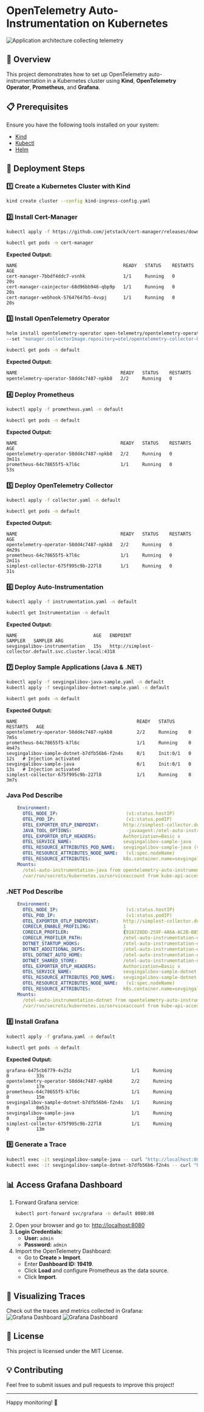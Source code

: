 # OpenTelemetry Auto-Instrumentation on Kubernetes

![Application architecture collecting telemetry](https://media.licdn.com/dms/image/v2/D4D12AQHjP5mRSN-oYw/article-inline_image-shrink_1500_2232/article-inline_image-shrink_1500_2232/0/1719942922311?e=1744848000&v=beta&t=99h5A6CpHpbSOPqSvae9schxVjiEcciWaTrcenuqfLk)

## 📌 Overview
This project demonstrates how to set up OpenTelemetry auto-instrumentation in a Kubernetes cluster using **Kind**, **OpenTelemetry Operator**, **Prometheus**, and **Grafana**.

## 📋 Prerequisites
Ensure you have the following tools installed on your system:
- [Kind](https://kind.sigs.k8s.io/)
- [Kubectl](https://kubernetes.io/docs/tasks/tools/)
- [Helm](https://helm.sh/)

## 🚀 Deployment Steps

### 1️⃣ Create a Kubernetes Cluster with Kind
```sh
kind create cluster --config kind-ingress-config.yaml
```

### 2️⃣ Install Cert-Manager
```sh
kubectl apply -f https://github.com/jetstack/cert-manager/releases/download/v1.7.1/cert-manager.yaml
```
```sh
kubectl get pods -n cert-manager
```
**Expected Output:**
```
NAME                                       READY   STATUS    RESTARTS   AGE
cert-manager-7bbdf4ddc7-vsnhk              1/1     Running   0          20s
cert-manager-cainjector-68d96bb946-qbp9p   1/1     Running   0          20s
cert-manager-webhook-57647647b5-4vvpj      1/1     Running   0          20s
```

### 3️⃣ Install OpenTelemetry Operator
```sh
helm install opentelemetry-operator open-telemetry/opentelemetry-operator \
--set "manager.collectorImage.repository=otel/opentelemetry-collector-k8s"
```
```sh
kubectl get pods -n default

```
**Expected Output:**
```sh
NAME                                      READY   STATUS    RESTARTS   AGE
opentelemetry-operator-58dd4c7487-npkb8   2/2     Running   0          100s
```

### 4️⃣ Deploy Prometheus
```sh
kubectl apply -f prometheus.yaml -n default
```
```sh
kubectl get pods -n default
```
**Expected Output:**
```
NAME                                      READY   STATUS    RESTARTS   AGE
opentelemetry-operator-58dd4c7487-npkb8   2/2     Running   0          3m11s
prometheus-64c78655f5-k7l6c               1/1     Running   0          53s
```

### 5️⃣ Deploy OpenTelemetry Collector
```sh
kubectl apply -f collector.yaml -n default
```
```sh
kubectl get pods -n default
```
**Expected Output:**
```
NAME                                      READY   STATUS    RESTARTS   AGE
opentelemetry-operator-58dd4c7487-npkb8   2/2     Running   0          4m29s
prometheus-64c78655f5-k7l6c               1/1     Running   0          2m11s
simplest-collector-675f995c9b-227l8       1/1     Running   0          31s
```

### 6️⃣ Deploy Auto-Instrumentation
```sh
kubectl apply -f instrumentation.yaml -n default
```
```sh
kubectl get Instrumentation -n default
```
**Expected Output:**
```
NAME                            AGE   ENDPOINT                                                   SAMPLER   SAMPLER ARG
sevgingalibov-instrumentation   15s   http://simplest-collector.default.svc.cluster.local:4318
```

### 7️⃣ Deploy Sample Applications (Java & .NET)
```sh
kubectl apply -f sevgingalibov-java-sample.yaml -n default
kubectl apply -f sevgingalibov-dotnet-sample.yaml -n default
```
```sh
kubectl get pods -n default
```
**Expected Output:**
```
NAME                                            READY   STATUS     RESTARTS   AGE
opentelemetry-operator-58dd4c7487-npkb8         2/2     Running    0          7m5s
prometheus-64c78655f5-k7l6c                     1/1     Running    0          4m47s
sevgingalibov-sample-dotnet-b7dfb56b6-f2n4s     0/1     Init:0/1   0          12s   # Injection activated
sevgingalibov-sample-java                       0/1     Init:0/1   0          13s   # Injection activated
simplest-collector-675f995c9b-227l8             1/1     Running    0          3m7s
```
### Java Pod Describe
```yaml
    Environment:
      OTEL_NODE_IP:                         (v1:status.hostIP)
      OTEL_POD_IP:                          (v1:status.podIP)
      OTEL_EXPORTER_OTLP_ENDPOINT:         http://simplest-collector.default.svc.cluster.local:4317
      JAVA_TOOL_OPTIONS:                    -javaagent:/otel-auto-instrumentation-java/javaagent.jar
      OTEL_EXPORTER_OTLP_HEADERS:          Authorization=Basic x
      OTEL_SERVICE_NAME:                   sevgingalibov-sample-java
      OTEL_RESOURCE_ATTRIBUTES_POD_NAME:   sevgingalibov-sample-java (v1:metadata.name)
      OTEL_RESOURCE_ATTRIBUTES_NODE_NAME:   (v1:spec.nodeName)
      OTEL_RESOURCE_ATTRIBUTES:            k8s.container.name=sevgingalibov-sample-java,k8s.namespace.name=default,k8s.node.name=$(OTEL_RESOURCE_ATTRIBUTES_NODE_NAME),k8s.pod.name=$(OTEL_RESOURCE_ATTRIBUTES_POD_NAME),service.instance.id=default.$(OTEL_RESOURCE_ATTRIBUTES_POD_NAME).sevgingalibov-sample-java,service.version=main
    Mounts:
      /otel-auto-instrumentation-java from opentelemetry-auto-instrumentation-java (rw)
      /var/run/secrets/kubernetes.io/serviceaccount from kube-api-access-b496g (ro)
```

### .NET Pod Describe
```yaml
    Environment:
      OTEL_NODE_IP:                         (v1:status.hostIP)
      OTEL_POD_IP:                          (v1:status.podIP)
      OTEL_EXPORTER_OTLP_ENDPOINT:         http://simplest-collector.default.svc.cluster.local:4318
      CORECLR_ENABLE_PROFILING:            1
      CORECLR_PROFILER:                    {918728DD-259F-4A6A-AC2B-B85E1B658318}
      CORECLR_PROFILER_PATH:               /otel-auto-instrumentation-dotnet/linux-x64/OpenTelemetry.AutoInstrumentation.Native.so
      DOTNET_STARTUP_HOOKS:                /otel-auto-instrumentation-dotnet/net/OpenTelemetry.AutoInstrumentation.StartupHook.dll
      DOTNET_ADDITIONAL_DEPS:              /otel-auto-instrumentation-dotnet/AdditionalDeps
      OTEL_DOTNET_AUTO_HOME:               /otel-auto-instrumentation-dotnet
      DOTNET_SHARED_STORE:                 /otel-auto-instrumentation-dotnet/store
      OTEL_EXPORTER_OTLP_HEADERS:          Authorization=Basic x
      OTEL_SERVICE_NAME:                   sevgingalibov-sample-dotnet
      OTEL_RESOURCE_ATTRIBUTES_POD_NAME:   sevgingalibov-sample-dotnet-b7dfb56b6-f2n4s (v1:metadata.name)
      OTEL_RESOURCE_ATTRIBUTES_NODE_NAME:   (v1:spec.nodeName)
      OTEL_RESOURCE_ATTRIBUTES:            k8s.container.name=sevgingalibov-sample-dotnet,k8s.deployment.name=sevgingalibov-sample-dotnet,k8s.namespace.name=default,k8s.node.name=$(OTEL_RESOURCE_ATTRIBUTES_NODE_NAME),k8s.pod.name=$(OTEL_RESOURCE_ATTRIBUTES_POD_NAME),k8s.replicaset.name=sevgingalibov-sample-dotnet-b7dfb56b6,service.instance.id=default.$(OTEL_RESOURCE_ATTRIBUTES_POD_NAME).sevgingalibov-sample-dotnet,service.version=development-r15
    Mounts:
      /otel-auto-instrumentation-dotnet from opentelemetry-auto-instrumentation-dotnet (rw)
      /var/run/secrets/kubernetes.io/serviceaccount from kube-api-access-cj8mv (ro)
```

### 8️⃣ Install Grafana
```sh
kubectl apply -f grafana.yaml -n default
```
```sh
kubectl get pods -n default

```
**Expected Output:**
```
grafana-6475cb6779-4v25z                      1/1     Running             0          33s
opentelemetry-operator-58dd4c7487-npkb8       2/2     Running             0          17m
prometheus-64c78655f5-k7l6c                   1/1     Running             0          15m
sevgingalibov-sample-dotnet-b7dfb56b6-f2n4s   1/1     Running             0          8m53s
sevgingalibov-sample-java                     1/1     Running             0          10m
simplest-collector-675f995c9b-227l8           1/1     Running             0          13m
```

### 9️⃣ Generate a Trace
```sh
kubectl exec -it sevgingalibov-sample-java -- curl "http://localhost:8080"
kubectl exec -it sevgingalibov-sample-dotnet-b7dfb56b6-f2n4s -- curl "http://localhost/healtcheck/ping"
```

## 📊 Access Grafana Dashboard
1. Forward Grafana service:
   ```sh
   kubectl port-forward svc/grafana -n default 8080:80
   ```
2. Open your browser and go to: [http://localhost:8080](http://localhost:8080)
3. **Login Credentials:**
   - **User:** `admin`
   - **Password:** `admin`
4. Import the OpenTelemetry Dashboard:
   - Go to **Create > Import**.
   - Enter **Dashboard ID: 19419**.
   - Click **Load** and configure Prometheus as the data source.
   - Click **Import**.

## 🎉 Visualizing Traces
Check out the traces and metrics collected in Grafana:
![Grafana Dashboard](https://i.imgur.com/DND8a2g.png)
![Grafana Dashboard](https://i.imgur.com/6pmOvGT.png)


## 📜 License
This project is licensed under the MIT License.

## 💡 Contributing
Feel free to submit issues and pull requests to improve this project!

---
Happy monitoring! 🚀
